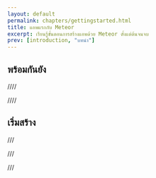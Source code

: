 ```yaml
---
layout: default
permalink: chapters/gettingstarted.html
title: แอพแรกกับ Meteor
excerpt: เรียนรู้ขั้นตอนการสร้างแอพด้วย Meteor ตั้งแต่ต้นจนจบ
prev: [introduction, "บทนำ"]
---
```


## พร้อมกันยัง

////

////

## เริ่มสร้าง

///

///

///

